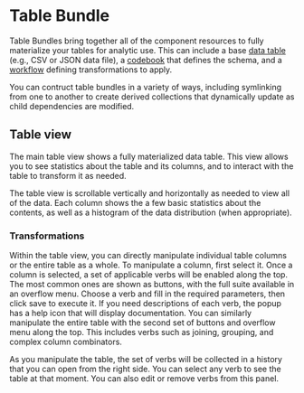 # Table Bundle

Table Bundles bring together all of the component resources to fully materialize your tables for analytic use. This can include a base [data table](./datatable.md) (e.g., CSV or JSON data file), a [codebook](./codebook.md) that defines the schema, and a [workflow](./workflow.md) defining transformations to apply.

You can contruct table bundles in a variety of ways, including symlinking from one to another to create derived collections that dynamically update as child dependencies are modified.

## Table view

The main table view shows a fully materialized data table. This view allows you to see statistics about the table and its columns, and to interact with the table to transform it as needed.

The table view is scrollable vertically and horizontally as needed to view all of the data. Each column shows the a few basic statistics about the contents, as well as a histogram of the data distribution (when appropriate).

### Transformations

Within the table view, you can directly manipulate individual table columns or the entire table as a whole. To manipulate a column, first select it. Once a column is selected, a set of applicable verbs will be enabled along the top. The most common ones are shown as buttons, with the full suite available in an overflow menu. Choose a verb and fill in the required parameters, then click save to execute it. If you need descriptions of each verb, the popup has a help icon that will display documentation. You can similarly manipulate the entire table with the second set of buttons and overflow menu along the top. This includes verbs such as joining, grouping, and complex column combinators.

As you manipulate the table, the set of verbs will be collected in a history that you can open from the right side. You can select any verb to see the table at that moment. You can also edit or remove verbs from this panel.
